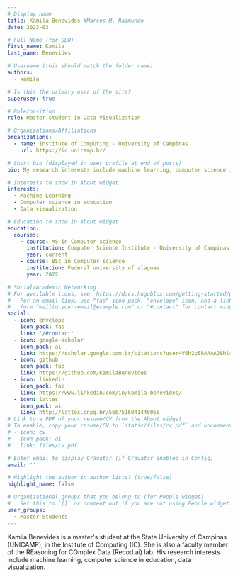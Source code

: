 ```yaml
---
# Display name
title: Kamila Benevides #Marcos M. Raimundo
date: 2023-03

# Full Name (for SEO)
first_name: Kamila
last_name: Benevides

# Username (this should match the folder name)
authors:
  - kamila

# Is this the primary user of the site?
superuser: true

# Role/position
role: Master student in Data Visualization

# Organizations/Affiliations
organizations:
  - name: Institute of Computing - University of Campinas
    url: https://ic.unicamp.br/

# Short bio (displayed in user profile at end of posts)
bio: My research interests include machine learning, computer science in education, data visualization.

# Interests to show in About widget
interests:
  - Machine Learning
  - Computer science in education
  - Data visualization

# Education to show in About widget
education:
  courses:
    - course: MS in Computer science
      institution: Computer Science Institute - University of Campinas
      year: current
    - course: BSc in Computer science
      institution: Federal university of alagoas
      year: 2022

# Social/Academic Networking
# For available icons, see: https://docs.hugoblox.com/getting-started/page-builder/#icons
#   For an email link, use "fas" icon pack, "envelope" icon, and a link in the
#   form "mailto:your-email@example.com" or "#contact" for contact widget.
social:
  - icon: envelope
    icon_pack: fas
    link: '/#contact'
  - icon: google-scholar
    icon_pack: ai
    link: https://scholar.google.com.br/citations?user=V6h2p5kAAAAJ&hl=pt-BR&oi=ao
  - icon: github
    icon_pack: fab
    link: https://github.com/KamilaBenevides
  - icon: linkedin
    icon_pack: fab
    link: https://www.linkedin.com/in/kamila-benevides/
  - icon: lattes
    icon_pack: ai
    link: http://lattes.cnpq.br/5667516041449066
# Link to a PDF of your resume/CV from the About widget.
# To enable, copy your resume/CV to `static/files/cv.pdf` and uncomment the lines below.
# - icon: cv
#   icon_pack: ai
#   link: files/cv.pdf

# Enter email to display Gravatar (if Gravatar enabled in Config)
email: ''

# Highlight the author in author lists? (true/false)
highlight_name: false

# Organizational groups that you belong to (for People widget)
#   Set this to `[]` or comment out if you are not using People widget.
user_groups:
  - Master Students
---
```


Kamila Benevides is a master's student at the State University of Campinas (UNICAMP), in the Institute of Computing (IC). She is also a faculty member of the REasoning for COmplex Data (Recod.ai) lab. His research interests include machine learning, computer science in education, data visualization.
